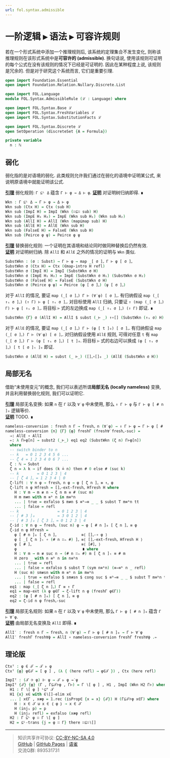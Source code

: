 ```yaml
---
url: fol.syntax.admissible
---
```


# 一阶逻辑 ▸ 语法 ▸ 可容许规则


若在一个形式系统中添加一个推理规则后, 该系统的定理集合不发生变化, 则称该推理规则在该形式系统中是**可容许的 (admissible)**. 换句话说, 使用该规则可证明的每个公式在没有该规则的情况下已经是可证明的. 因此在某种程度上说, 该规则是冗余的. 但是对于研究这个系统而言, 它们是重要引理.

```agda
open import Foundation.Essential
open import Foundation.Relation.Nullary.Discrete.List

open import FOL.Language
module FOL.Syntax.AdmissibleRule (ℒ : Language) where

open import FOL.Syntax.Base ℒ
open import FOL.Syntax.FreshVariables ℒ
open import FOL.Syntax.SubstitutionFacts ℒ

open import FOL.Syntax.Discrete ℒ
open SetOperation (discreteSet {A = Formula})

private variable
  n : ℕ
```

## 弱化

弱化指的是对语境的弱化. 此类规则允许我们通过在弱化的语境中证明某公式, 来说明原语境中就能证明该公式.

**<u>引理</u>** 弱化规则: `Γ ⊆ᴸ Δ` 蕴含 `Γ ⊢ φ → Δ ⊢ φ`.
**<u>证明</u>** 对证明树归纳即得. ∎

```agda
Wkn : Γ ⊆ᴸ Δ → Γ ⊢ φ → Δ ⊢ φ
Wkn sub (Ctx H) = Ctx (sub H)
Wkn sub (ImpI H) = ImpI (Wkn (∷⊆∷ sub) H)
Wkn sub (ImpE H₁ H₂) = ImpE (Wkn sub H₁) (Wkn sub H₂)
Wkn sub (AllI H) = AllI (Wkn (map⊆map sub) H)
Wkn sub (AllE H) = AllE (Wkn sub H)
Wkn sub (FalseE H) = FalseE (Wkn sub H)
Wkn sub (Peirce φ ψ) = Peirce φ ψ
```

**<u>引理</u>** 替换弱化规则: 一个证明在其语境和结论同时做同种替换后仍然有效.  
**<u>证明</u>** 对证明树归纳. 除 `AllI` 和 `AllE` 之外的情况的证明与 `Wkn` 类似.

```agda
SubstWkn : (σ : Subst) → Γ ⊢ φ → map _[ σ ]ᵩ Γ ⊢ φ [ σ ]ᵩ
SubstWkn σ (Ctx H) = Ctx (∈map-intro H refl)
SubstWkn σ (ImpI H) = ImpI (SubstWkn σ H)
SubstWkn σ (ImpE H₁ H₂) = ImpE (SubstWkn σ H₁) (SubstWkn σ H₂)
SubstWkn σ (FalseE H) = FalseE (SubstWkn σ H)
SubstWkn σ (Peirce φ ψ) = Peirce (φ [ σ ]ᵩ) (ψ [ σ ]ᵩ)
```

对于 `AllI` 的情况, 要证 `map (_[ σ ]ᵩ) Γ ⊢ (∀̇ φ) [ σ ]ᵩ`.
有归纳假设 `map (_[ ↑ₛ σ ]ᵩ) (↑ Γ) ⊢ φ [ ↑ₛ σ ]ᵩ`.
对目标使用 `AllI` 归纳, 只要证 `↑ (map (_[ σ ]ᵩ) Γ) ⊢ φ [ ↑ₛ σ ]ᵩ`.
将目标 `⊢` 式的左边换成 `map (_[ ↑ₛ σ ]ᵩ) (↑ Γ)` 即证. ∎

```agda
SubstWkn {Γ} σ (AllI H) = AllI $ subst (_⊢ _) ↑∘[] (SubstWkn (↑ₛ σ) H)
```

对于 `AllE` 的情况, 要证 `map (_[ σ ]ᵩ) Γ ⊢ (φ [ t ]₀) [ σ ]ᵩ`.
有归纳假设 `map (_[ σ ]ᵩ) Γ ⊢ (∀̇ φ) [ σ ]ᵩ`.
对归纳假设使用 `AllE` 规则, 可得对任意 `t` 有 `map (_[ σ ]ᵩ) Γ ⊢ (φ [ ↑ₛ σ ]ᵩ) [ t ]₀`.
将目标 `⊢` 式的右边可以换成 `(φ [ ↑ₛ σ ]ᵩ) [ t [ σ ]ₜ ]₀` 即证.

```agda
SubstWkn σ (AllE H) = subst (_ ⊢_) ([]ᵩ∘[]₀ _) (AllE (SubstWkn σ H))
```

## 局部无名

借助“未使用变元”的概念, 我们可以表述所谓**局部无名 (locally nameless)** 变换, 并且利用替换弱化规则, 我们可以证明它.

**<u>引理</u>** 局部无名变换: 如果 `n` 在 `Γ` 以及 `∀̇ φ` 中未使用, 那么 `↑ Γ ⊢ φ` 与 `Γ ⊢ φ [ # n ]₀` 逻辑等价.  
**<u>证明</u>** TODO. ∎

```agda
nameless-conversion : fresh n Γ → freshᵩ n (∀̇ φ) → ↑ Γ ⊢ φ ↔ Γ ⊢ φ [ # n ]₀
nameless-conversion {n} {Γ} {φ} freshΓ (fresh∀̇ freshᵩ-suc) =
  ⇒: AllE ∘ AllI
  ⇐: λ Γ⊢φ[n] → subst2 (_⊢_) eq1 eq2 (SubstWkn (ζ n) Γ⊢φ[n])
  where
  -- switch binder to n
  -- k   = 0 1 2 3 4 5 6 ...
  -- ζ 4 = 1 2 3 4 0 6 7 ...
  ζ : ℕ → Subst
  ζ n = λ k → if does (k ≟ n) then # 0 else # (suc k)
  -- k        = 0 1 2 3 | 4
  -- [ ζ 4 ]ᵩ = 1 2 3 4 | 0
  ζ-lift : ∀ n φ → freshᵩ n φ → φ [ ζ n ]ᵩ ≡ ↑ᵩ φ
  ζ-lift n φ Hfresh = []ᵩ-ext-freshᵩ Hfresh H where
    H : ∀ m → m ≢ n → ζ n m ≡ # (suc m)
    H m m≢n with m ≡ᵇ n in m≡ᵇn
    ... | true = exfalso $ m≢n $ ≡ᵇ⇒≡ _ _ $ subst 𝖳 m≡ᵇn tt
    ... | false = refl
  -- k                 = 0 1 2 3 | 4
  -- [ # 3 ]₀          = 3 0 1 2 | 4
  -- [ # 3 ]₀ [ ζ 3 ]ᵩ = 0 1 2 3 | 4
  ζ-id : ∀ n φ → freshᵩ (suc n) φ → φ [ # n ]₀ [ ζ n ]ᵩ ≡ φ
  ζ-id n φ Hfresh =
    φ [ # n ]₀ [ ζ n ]ᵩ           ≡⟨ []ᵩ-∘ φ ⟩
    φ [ _[ ζ n ]ₜ ∘ (# n ∷ₙ #) ]ᵩ ≡⟨ []ᵩ-ext-freshᵩ Hfresh H ⟩
    φ [ # ]ᵩ                      ≡⟨ [#]ᵩ ⟩
    φ                             ∎ where
    H : ∀ m → m ≢ suc n → (# n ∷ₙ #) m [ ζ n ]ₜ ≡ # m
    H zero _ with n ≡ᵇ n in n≡ᵇn
    ... | true = refl
    ... | false = exfalso $ subst 𝖳 (sym n≡ᵇn) (≡⇒≡ᵇ n _ refl)
    H (suc m) sm≢sn with m ≡ᵇ n in m≡ᵇn
    ... | true = exfalso $ sm≢sn $ cong suc $ ≡ᵇ⇒≡ _ _ $ subst 𝖳 m≡ᵇn tt
    ... | false = refl
  eq1 : map (_[ ζ n ]ᵩ) Γ ≡ ↑ Γ
  eq1 = map-ext (λ φ φ∈Γ → ζ-lift n φ (freshΓ φ∈Γ))
  eq2 : (φ [ # n ]₀) [ ζ n ]ᵩ ≡ φ
  eq2 = ζ-id n φ freshᵩ-suc
```

**<u>引理</u>** 局部无名规则: 如果 `n` 在 `Γ` 以及 `∀̇ φ` 中未使用, 那么 `Γ ⊢ φ [ # n ]₀` 蕴含 `Γ ⊢ ∀̇ φ`.  
**<u>证明</u>** 由局部无名变换及 `AllI` 即得. ∎

```agda
AllI′ : fresh n Γ → freshᵩ n (∀̇ φ) → Γ ⊢ φ [ # n ]₀ → Γ ⊢ ∀̇ φ
AllI′ freshΓ fresh∀̇φ = AllI ∘ nameless-conversion freshΓ fresh∀̇φ .⇐
```

## 理论版

```agda
Ctxᵀ : φ ∈ 𝒯 → 𝒯 ⊩ φ
Ctxᵀ {φ} φ∈𝒯 = [ φ ] , (λ { (here refl) → φ∈𝒯 }) , Ctx (here refl)
```

```agda
ImpIᵀ : (𝒯 ⨭ φ) ⊩ ψ → 𝒯 ⊩ φ →̇ ψ
ImpIᵀ {𝒯} {φ} (Γ , Γ⊆𝒯⨭φ , Γ⊢) = Γ ∖[ φ ] , H1 , ImpI (Wkn H2 Γ⊢) where
  H1 : Γ ∖[ φ ] ᴸ⊆ᴾ 𝒯
  H1 {x} x∈ with ∈∖[]-elim x∈
  ... | x∈Γ , x≢φ = 𝟙.rec (isProp∈ {x = x} {𝒯}) H (Γ⊆𝒯⨭φ x∈Γ) where
    H : x ∈ 𝒯 ⊎ x ∈ ｛ φ ｝ → x ∈ 𝒯
    H (inj₁ p) = p
    H (inj₂ refl) = exfalso (x≢φ refl)
  H2 : Γ ⊆ᴸ φ ∷ Γ ∖[ φ ]
  H2 = ⊆ᴸ-trans {j = φ ∷ Γ} there ∷⊆∷∖[]
```

---
> 知识共享许可协议: [CC-BY-NC-SA 4.0](https://creativecommons.org/licenses/by-nc-sa/4.0/deed.zh)  
> [GitHub](https://github.com/choukh/MetaLogic/blob/main/src/FOL/Syntax/AdmissibleRule.lagda.md) | [GitHub Pages](https://choukh.github.io/MetaLogic/FOL.Syntax.AdmissibleRule.html) | [语雀](https://www.yuque.com/ocau/metalogic/fol.syntax.admissible)  
> 交流Q群: 893531731
